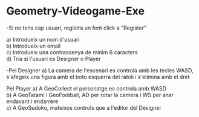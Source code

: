# Geometry-Videogame-Exe
-Si no tens cap usuari, registra un fent click a "Register"

a) Introdueix un nom d'usuari  
b) Introdueix un email  
c) Introdueix una contrassenya de minim 6 caracters  
d) Tria si l'usuari es Designer o Player

-Pel Designer
a) La camera de l'escenari es controla amb les tecles WASD, s'afegeix una figura amb el boto esquerra del ratoli i s'elimina amb el dret

Pel Player
a) A GeoCollect el personatge es controla amb WASD  
b) A GeoTatami i GeoFootball, AD per rotar la camera i WS per anar endavant i endarrere  
c) A GeoSudoku, mateixos controls que a l'editor del Designer  
